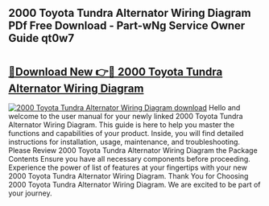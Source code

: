 ## 2000 Toyota Tundra Alternator Wiring Diagram PDf Free Download - Part-wNg Service Owner Guide qt0w7

# <h2><a href="http://dfnx98.blite.top/?on=2000+Toyota+Tundra+Alternator+Wiring+Diagram">🔗Download New 👉🔴 2000 Toyota Tundra Alternator Wiring Diagram</a></h2>

[![2000 Toyota Tundra Alternator Wiring Diagram download](https://i.imgur.com/lujVjoI.png)](http://dfnx98.blite.top/?on=2000+Toyota+Tundra+Alternator+Wiring+Diagram)
Hello and welcome to the user manual for your newly linked 2000 Toyota Tundra Alternator Wiring Diagram. This guide is here to help you master the functions and capabilities of your product. Inside, you will find detailed instructions for installation, usage, maintenance, and troubleshooting. Please Review 2000 Toyota Tundra Alternator Wiring Diagram the Package Contents Ensure you have all necessary components before proceeding. Experience the power of list of features at your fingertips with your new 2000 Toyota Tundra Alternator Wiring Diagram. Thank You for Choosing 2000 Toyota Tundra Alternator Wiring Diagram. We are excited to be part of your journey.
